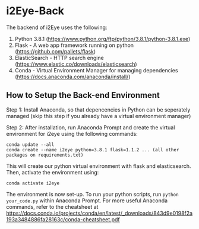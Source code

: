 # i2Eye-Back
The backend of i2Eye uses the following:
1. Python 3.8.1 (https://www.python.org/ftp/python/3.8.1/python-3.8.1.exe)
2. Flask - A web app framework running on python (https://github.com/pallets/flask)
3. ElasticSearch - HTTP search engine (https://www.elastic.co/downloads/elasticsearch)
4. Conda - Virtual Environment Manager for managing dependencies (https://docs.anaconda.com/anaconda/install/)

## How to Setup the Back-end Environment
Step 1: Install Anaconda, so that depencencies in Python can be seperately managed (skip this step if you already have a virtual environment manager)

Step 2: After installation, run Anaconda Prompt and create the virtual environment for i2eye using the following commands:
```
conda update --all
conda create --name i2eye python=3.8.1 flask=1.1.2 ... (all other packages on requirements.txt)
```
This will create our python virtual environment with flask and elasticsearch. Then, activate the environment using:
```
conda activate i2eye
```
The environment is now set-up. To run your python scripts, run `python your_code.py` within Anaconda Prompt.
For more useful Anaconda commands, refer to the cheatsheet at https://docs.conda.io/projects/conda/en/latest/_downloads/843d9e0198f2a193a3484886fa28163c/conda-cheatsheet.pdf
